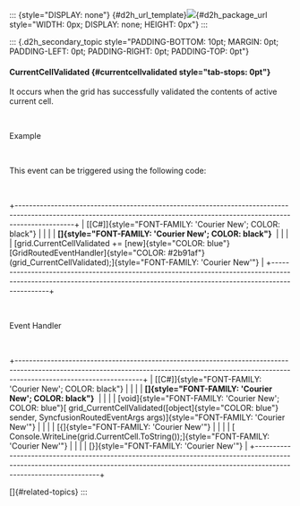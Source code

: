 ::: {style="DISPLAY: none"}
[](ms-xhelp:///?Id=d2h_url_template){#d2h_url_template}![](!package_url!){#d2h_package_url style="WIDTH: 0px; DISPLAY: none; HEIGHT: 0px"}
:::

::: {.d2h_secondary_topic style="PADDING-BOTTOM: 10pt; MARGIN: 0pt; PADDING-LEFT: 0pt; PADDING-RIGHT: 0pt; PADDING-TOP: 0pt"}
#### CurrentCellValidated {#currentcellvalidated style="tab-stops: 0pt"}

It occurs when the grid has successfully validated the contents of active current cell.

 

Example

 

This event can be triggered using the following code:

 

+----------------------------------------------------------------------------------------------------------------------------------------------------------------------------+
| [\[C#\]]{style="FONT-FAMILY: 'Courier New'; COLOR: black"}                                                                                                                 |
|                                                                                                                                                                            |
| **[]{style="FONT-FAMILY: 'Courier New'; COLOR: black"}**                                                                                                                   |
|                                                                                                                                                                            |
| [grid.CurrentCellValidated += [new]{style="COLOR: blue"} [GridRoutedEventHandler]{style="COLOR: #2b91af"}(grid_CurrentCellValidated);]{style="FONT-FAMILY: 'Courier New'"} |
+----------------------------------------------------------------------------------------------------------------------------------------------------------------------------+

 

Event Handler

 

+-----------------------------------------------------------------------------------------------------------------------------------------------------------------------------------------------+
| [\[C#\]]{style="FONT-FAMILY: 'Courier New'; COLOR: black"}                                                                                                                                    |
|                                                                                                                                                                                               |
| **[]{style="FONT-FAMILY: 'Courier New'; COLOR: black"}**                                                                                                                                      |
|                                                                                                                                                                                               |
| [void]{style="FONT-FAMILY: 'Courier New'; COLOR: blue"}[ grid_CurrentCellValidated([object]{style="COLOR: blue"} sender, SyncfusionRoutedEventArgs args)]{style="FONT-FAMILY: 'Courier New'"} |
|                                                                                                                                                                                               |
| [{]{style="FONT-FAMILY: 'Courier New'"}                                                                                                                                                       |
|                                                                                                                                                                                               |
| [    Console.WriteLine(grid.CurrentCell.ToString());]{style="FONT-FAMILY: 'Courier New'"}                                                                                                     |
|                                                                                                                                                                                               |
| [}]{style="FONT-FAMILY: 'Courier New'"}                                                                                                                                                       |
+-----------------------------------------------------------------------------------------------------------------------------------------------------------------------------------------------+

[]{#related-topics}
:::
